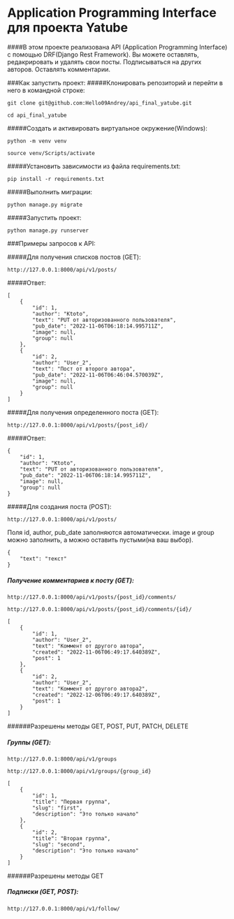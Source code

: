 # Application Programming Interface для проекта Yatube
####В этом проекте реализована API (Application Programming Interface) с помощью DRF(Django Rest Framework). 
Вы можете оставлять, редакрировать и удалять свои посты. Подписываться на других авторов. Оставлять комментарии.

###Как запустить проект:
#####Клонировать репозиторий и перейти в него в командной строке:
```
git clone git@github.com:Hello09Andrey/api_final_yatube.git
```
```
cd api_final_yatube
```
#####Cоздать и активировать виртуальное окружение(Windows):
```
python -m venv venv
```
```
source venv/Scripts/activate
```
#####Установить зависимости из файла requirements.txt:
```
pip install -r requirements.txt
```
#####Выполнить миграции:
```
python manage.py migrate
```
#####Запустить проект:
```
python manage.py runserver
```

###Примеры запросов к API:

#####Для получения списков постов (GET):
```
http://127.0.0.1:8000/api/v1/posts/
```
#####Ответ:
```
[
    {
        "id": 1,
        "author": "Ktoto",
        "text": "PUT от авторизованного пользователя",
        "pub_date": "2022-11-06T06:18:14.995711Z",
        "image": null,
        "group": null
    },
    {
        "id": 2,
        "author": "User_2",
        "text": "Пост от второго автора",
        "pub_date": "2022-11-06T06:46:04.570039Z",
        "image": null,
        "group": null
    }
]
```
#####Для получения определенного поста (GET):
```
http://127.0.0.1:8000/api/v1/posts/{post_id}/
```
#####Ответ:
```
{
    "id": 1,
    "author": "Ktoto",
    "text": "PUT от авторизованного пользователя",
    "pub_date": "2022-11-06T06:18:14.995711Z",
    "image": null,
    "group": null
}
```
#####Для создания поста (POST):
```
http://127.0.0.1:8000/api/v1/posts/
```
Поля id, author, pub_date заполняются автоматически. image и group можно заполнить, а можно оставить пустыми(на ваш выбор).
```
{
    "text": "текст"
}
```
##### Получение комментариев к посту (GET):
```
http://127.0.0.1:8000/api/v1/posts/{post_id}/comments/
```
```
http://127.0.0.1:8000/api/v1/posts/{post_id}/comments/{id}/
```
```
[
    {
        "id": 1,
        "author": "User_2",
        "text": "Коммент от другого автора",
        "created": "2022-11-06T06:49:17.640389Z",
        "post": 1
    },
    {
        "id": 2,
        "author": "User_2",
        "text": "Коммент от другого автора2",
        "created": "2022-12-06T06:49:17.640389Z",
        "post": 1
    }
]
```
######Разрешены методы GET, POST, PUT, PATCH, DELETE

##### Группы (GET):
```
http://127.0.0.1:8000/api/v1/groups
```
```
http://127.0.0.1:8000/api/v1/groups/{group_id}
```
```
[
    {
        "id": 1,
        "title": "Первая группа",
        "slug": "first",
        "description": "Это только начало"
    },
    {
        "id": 2,
        "title": "Вторая группа",
        "slug": "second",
        "description": "Это только начало"
    }
]
```
######Разрешены методы GET



##### Подписки (GET, POST):
```
http://127.0.0.1:8000/api/v1/follow/
```